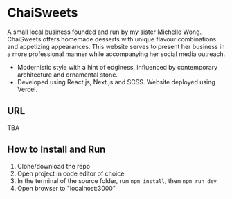 # ChaiSweets

A small local business founded and run by my sister Michelle Wong. ChaiSweets offers homemade desserts with unique flavour combinations and appetizing appearances. This website serves to present her business in a more professional manner while accompanying her social media outreach. 

- Modernistic style with a hint of edginess, influenced by contemporary architecture and ornamental stone.
- Developed using React.js, Next.js and SCSS. Website deployed using Vercel.

## URL
TBA

## How to Install and Run
1. Clone/download the repo
2. Open project in code editor of choice
3. In the terminal of the source folder, run ```npm install```, then ```npm run dev```
4. Open browser to "localhost:3000"
